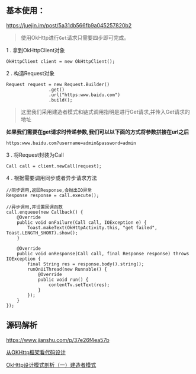 ## 基本使用： 

https://juejin.im/post/5a31db566fb9a045257820b2

> 使用OkHttp进行`Get`请求只需要四步即可完成。

1 . 拿到OkHttpClient对象

```
OkHttpClient client = new OkHttpClient();
```

2 . 构造Request对象

```
Request request = new Request.Builder()
                .get()
                .url("https:www.baidu.com")
                .build();
```

> 这里我们采用建造者模式和链式调用指明是进行Get请求,并传入Get请求的地址

**如果我们需要在get请求时传递参数,我们可以以下面的方式将参数拼接在url之后**

```
https:www.baidu.com?username=admin&password=admin
```

3 . 将Request封装为Call

```
Call call = client.newCall(request);	
```

4 . 根据需要调用同步或者异步请求方法

```
//同步调用,返回Response,会抛出IO异常
Response response = call.execute();

//异步调用,并设置回调函数
call.enqueue(new Callback() {
    @Override
    public void onFailure(Call call, IOException e) {
        Toast.makeText(OkHttpActivity.this, "get failed", Toast.LENGTH_SHORT).show();
    }

    @Override
    public void onResponse(Call call, final Response response) throws IOException {
        final String res = response.body().string();
        runOnUiThread(new Runnable() {
            @Override
            public void run() {
                contentTv.setText(res);
            }
        });
    }
});
```

## 源码解析

https://www.jianshu.com/p/37e26f4ea57b

[从OKHttp框架看代码设计](https://juejin.im/post/581311cabf22ec0068826aff)

[OkHttp设计模式剖析（一）建造者模式](https://www.jianshu.com/p/8d69fd920166)
